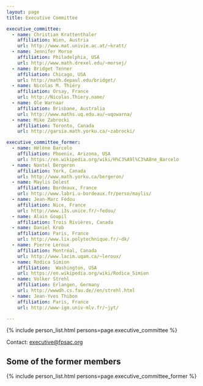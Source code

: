 ```yaml
---
layout: page
title: Executive Committee

executive_committee:
  - name: Christian Krattenthaler
    affiliation: Wien, Austria
    url: http://www.mat.univie.ac.at/~kratt/
  - name: Jennifer Morse
    affiliation: Philadelphia, USA
    url: http://www.math.drexel.edu/~morsej/
  - name: Bridget Tenner
    affiliation: Chicago, USA
    url: http://math.depaul.edu/bridget/
  - name: Nicolas M. Thiéry
    affiliation: Orsay, France
    url: http://Nicolas.Thiery.name/
  - name: Ole Warnaar
    affiliation: Brisbane, Australia
    url: http://www.maths.uq.edu.au/~uqowarna/
  - name: Mike Zabrocki
    affiliation: Toronto, Canada
    url: http://garsia.math.yorku.ca/~zabrocki/

executive_committee_former:
  - name: Hélène Barcelo
    affiliation: Phoenix, Arizona, USA
    url: https://en.wikipedia.org/wiki/H%C3%A9l%C3%A8ne_Barcelo
  - name: Nantel Bergeron
    affiliation: York, Canada
    url: http://www.math.yorku.ca/bergeron/
  - name: Maylis Delest
    affiliation: Bordeaux, France
    url: http://www.labri.u-bordeaux.fr/perso/maylis/
  - name: Jean-Marc Fédou
    affiliation: Nice, France
    url: http://www.i3s.unice.fr/~fedou/
  - name: Alain Goupil
    affiliation: Trois Rivières, Canada
  - name: Daniel Krob
    affiliation: Paris, France
    url: http://www.lix.polytechnique.fr/~dk/
  - name: Pierre Leroux
    affiliation: Montréal, Canada
    url: http://www.lacim.uqam.ca/~leroux/
  - name: Rodica Simion
    affiliation:  Washington, USA
    url: https://en.wikipedia.org/wiki/Rodica_Simion
  - name: Volker Strehl
    affiliation: Erlangen, Germany
    url: http://wwwdh.cs.fau.de//en/strehl.html
  - name: Jean-Yves Thibon
    affiliation: Paris, France
    url: http://www-igm.univ-mlv.fr/~jyt/

---
```


{% include person_list.html persons=page.executive_committee %}

Contact: executive@fpsac.org

## Some of the former members

{% include person_list.html persons=page.executive_committee_former %}
